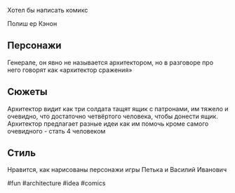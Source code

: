Хотел бы написать комикс

Полиш ер Кэнон

## Персонажи

Генерале, он явно не называется архитектором, но в разговоре про него говорят как «архитектор сражения»

## Сюжеты

Архитектор видит как три солдата тащят ящик с патронами, им тяжело и очевидно, что достаточно четвёртого человека, чтобы донести ящик. Архитектор предлагает разные идеи как им помочь кроме самого очевидного - стать 4 человеком

## Стиль

Нравится, как нарисованы персонажи игры Петька и Василий Иванович

#fun #architecture #idea #comics